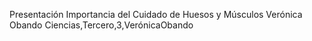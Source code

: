 Presentación Importancia del Cuidado de Huesos y Músculos Verónica Obando
Ciencias,Tercero,3,VerónicaObando